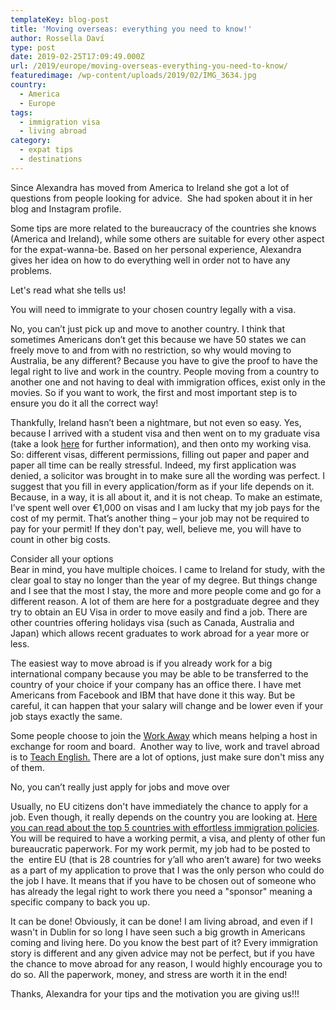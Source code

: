 ```yaml
---
templateKey: blog-post
title: 'Moving overseas: everything you need to know!'
author: Rossella Daví
type: post
date: 2019-02-25T17:09:49.000Z
url: /2019/europe/moving-overseas-everything-you-need-to-know/
featuredimage: /wp-content/uploads/2019/02/IMG_3634.jpg
country:
  - America
  - Europe
tags:
  - immigration visa
  - living abroad
category:
  - expat tips
  - destinations
---
```


Since Alexandra has moved from America to Ireland she got a lot of questions from people looking for advice.  She had spoken about it in her blog and Instagram profile.

Some tips are more related to the bureaucracy of the countries she knows (America and Ireland), while some others are suitable for every other aspect for the expat-wanna-be. Based on her personal experience, Alexandra gives her idea on how to do everything well in order not to have any problems.

Let's read what she tells us!

You will need to immigrate to your chosen country legally with a visa.

No, you can’t just pick up and move to another country. I think that sometimes Americans don’t get this because we have 50 states we can freely move to and from with no restriction, so why would moving to Australia, be any different? Because you have to give the proof to have the legal right to live and work in the country. People moving from a country to another one and not having to deal with immigration offices, exist only in the movies. So if you want to work, the first and most important step is to ensure you do it all the correct way!

Thankfully, Ireland hasn’t been a nightmare, but not even so easy. Yes, because I arrived with a student visa and then went on to my graduate visa (take a look <a href="https://www.candidalexandra.com/home/2017/11/3/the-truth-about-moving-abroad-to-ireland"  target="_blank" rel="noopener noreferrer" rel="noopener">here</a> for further information), and then onto my working visa. So: different visas, different permissions, filling out paper and paper and paper all time can be really stressful. Indeed, my first application was denied, a solicitor was brought in to make sure all the wording was perfect. I suggest that you fill in every application/form as if your life depends on it. Because, in a way, it is all about it, and it is not cheap. To make an estimate, I’ve spent well over €1,000 on visas and I am lucky that my job pays for the cost of my permit. That’s another thing – your job may not be required to pay for your permit! If they don't pay, well, believe me, you will have to count in other big costs.

Consider all your options  
Bear in mind, you have multiple choices. I came to Ireland for study, with the clear goal to stay no longer than the year of my degree. But things change and I see that the most I stay, the more and more people come and go for a different reason. A lot of them are here for a postgraduate degree and they try to obtain an EU Visa in order to move easily and find a job. There are other countries offering holidays visa (such as Canada, Australia and Japan) which allows recent graduates to work abroad for a year more or less.

The easiest way to move abroad is if you already work for a big international company because you may be able to be transferred to the country of your choice if your company has an office there. I have met Americans from Facebook and IBM that have done it this way. But be careful, it can happen that your salary will change and be lower even if your job stays exactly the same.

Some people choose to join the <a href="https://www.workaway.info/" target="_blank" rel="noopener noreferrer" rel="noopener">Work Away</a> which means helping a host in exchange for room and board.  Another way to live, work and travel abroad is to <a href="https://www.irishtimes.com/life-and-style/abroad/working-abroad/teach-english-abroad-earn-a-wage-while-seeing-the-world-1.2939970"  target="_blank" rel="noopener noreferrer" rel="noopener">Teach English.</a> There are a lot of options, just make sure don't miss any of them.

No, you can’t really just apply for jobs and move over

Usually, no EU citizens don't have immediately the chance to apply for a job. Even though, it really depends on the country you are looking at. <a href="https://thexpatmagazine.com/thexpatmagazine-wp/2018/expat-life/top-5-countries-with-effortless-immigration-policies/?preview_id=1117&preview_nonce=e2aa07ae18&post_format=standard&_thumbnail_id=1120&preview=true">Here you can read about the top 5 countries with effortless immigration policies</a>. You will be required to have a working permit, a visa, and plenty of other fun bureaucratic paperwork. For my work permit, my job had to be posted to the  entire EU (that is 28 countries for y’all who aren’t aware) for two weeks as a part of my application to prove that I was the only person who could do the job I have. It means that if you have to be chosen out of someone who has already the legal right to work there you need a "sponsor" meaning a specific company to back you up.

It can be done!
Obviously, it can be done! I am living abroad, and even if I wasn't in Dublin for so long I have seen such a big growth in Americans coming and living here. Do you know the best part of it? Every immigration story is different and any given advice may not be perfect, but if you have the chance to move abroad for any reason, I would highly encourage you to do so. All the paperwork, money, and stress are worth it in the end!

Thanks, Alexandra for your tips and the motivation you are giving us!!!
